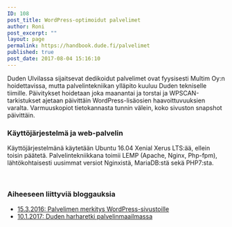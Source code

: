 ```yaml
---
ID: 108
post_title: WordPress-optimoidut palvelimet
author: Roni
post_excerpt: ""
layout: page
permalink: https://handbook.dude.fi/palvelimet
published: true
post_date: 2017-08-04 15:16:10
---
```

<p>Duden Ulvilassa sijaitsevat dedikoidut palvelimet ovat fyysisesti Multim Oy:n hoidettavissa, mutta palvelintekniikan ylläpito kuuluu Duden tekniselle tiimille. Päivitykset hoidetaan joka maanantai ja torstai ja WPSCAN-tarkistukset ajetaan päivittäin WordPress-lisäosien haavoittuvuuksien varalta. Varmuuskopiot tietokannasta tunnin välein, koko sivuston snapshot päivittäin.</p>
<h3>Käyttöjärjestelmä ja web-palvelin</h3>
<p>Käyttöjärjestelmänä käytetään Ubuntu 16.04 Xenial Xerus LTS:ää, ellein toisin päätetä. Palvelintekniikkana toimii LEMP (Apache, Nginx, Php-fpm), lähtökohtaisesti uusimmat versiot Nginxistä, MariaDB:stä sekä PHP7:sta.</p>
<p> </p>
<h3>Aiheeseen liittyviä bloggauksia</h3>
<ul>
<li><a href="https://www.dude.fi/wordpress-optimoitu-palvelin">15.3.2016: Palvelimen merkitys WordPress-sivustoille</a></li>
<li><a href="https://www.dude.fi/harharetki-palvelinmaailmassa">10.1.2017: Duden harharetki palvelinmaailmassa</a></li>
</ul>

<!-- wp:image {"id":600,"sizeSlug":"large"} -->
<figure class="wp-block-image size-large"><img src="https://handbook.dude.fi/media/Digitoimisto-Dude-Oy-Infrakartta-1024x890.png" alt="" class="wp-image-600"/></figure>
<!-- /wp:image -->
